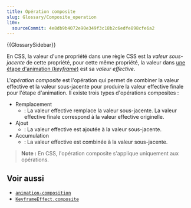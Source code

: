 ```yaml
---
title: Opération composite
slug: Glossary/Composite_operation
l10n:
  sourceCommit: 4e8db9b4072e90e349f3c18b2c6edfe898cfe6a2
---
```


{{GlossarySidebar}}

En CSS, la valeur d'une propriété dans une règle CSS est la _valeur sous-jacente_ de cette propriété, pour cette même propriété, la valeur dans [une étape d'animation (<i lang="en">keyframe</i>)](/fr/docs/Web/CSS/@keyframes) est sa _valeur effective_.

L'_opération composite_ est l'opération qui permet de combiner la valeur effective et la valeur sous-jacente pour produire la valeur effective finale pour l'étape d'animation. Il existe trois types d'opérations composites&nbsp;:

- Remplacement
  - : La valeur effective remplace la valeur sous-jacente. La valeur effective finale correspond à la valeur effective originelle.
- Ajout
  - : La valeur effective est ajoutée à la valeur sous-jacente.
- Accumulation
  - : La valeur effective est combinée à la valeur sous-jacente.

> **Note :** En CSS, l'opération composite s'applique uniquement aux opérations.

## Voir aussi

- [`animation-composition`](/fr/docs/Web/CSS/animation-composition)
- [`KeyframeEffect.composite`](/fr/docs/Web/API/KeyframeEffect/composite)
